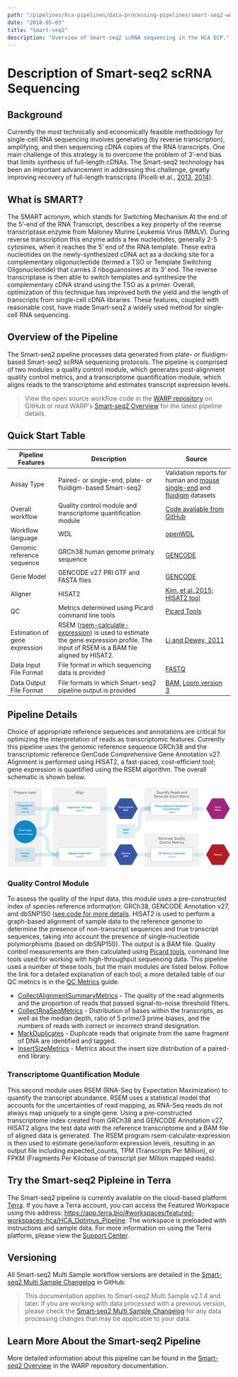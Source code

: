 ```yaml
---
path: "/pipelines/hca-pipelines/data-processing-pipelines/smart-seq2-workflow"
date: "2018-05-03"
title: "Smart-seq2"
description: "Overview of Smart-seq2 scRNA sequencing in the HCA DCP."
---
```


# Description of Smart-seq2 scRNA Sequencing

## Background

Currently the most technically and economically feasible methodology for single-cell RNA sequencing involves generating (by reverse transcription), amplifying, and then sequencing cDNA copies of the RNA transcripts. One main challenge of this strategy is to overcome the problem of 3’-end bias that limits synthesis of full-length cDNAs. The Smart-seq2 technology has been an important advancement in addressing this challenge, greatly improving recovery of full-length transcripts (Picelli et al., [2013](https://www.nature.com/articles/nmeth.2639), [2014](https://www.nature.com/articles/nprot.2014.006)).

## What is SMART?

The SMART acronym, which stands for Switching Mechanism At the end of the 5’-end of the RNA Transcript, describes a key property of the reverse transcriptase enzyme from Maloney Murine Leukemia Virus (MMLV). During reverse transcription this enzyme adds a few nucleotides, generally 2-5 cytosines, when it reaches the 5’ end of the RNA template. These extra nucleotides on the newly-synthesized cDNA act as a docking site for a complementary oligonucleotide (termed a TSO or Template Switching Oligonucleotide) that carries 3 riboguanosines at its 3’ end. The reverse transcriptase is then able to switch templates and synthesize the complementary cDNA strand using the TSO as a primer. Overall, optimization of this technique has improved both the yield and the length of transcripts from single-cell cDNA libraries. These features, coupled with reasonable cost, have made Smart-seq2 a widely used method for single-cell RNA sequencing.


## Overview of the Pipeline

The Smart-seq2 pipeline processes data generated from plate- or fluidigm-based Smart-seq2 scRNA sequencing protocols. The pipeline is comprised of two modules: a quality control module, which generates post-alignment quality control metrics, and a transcriptome quantification module, which aligns reads to the transcriptome and estimates transcript expression levels. 

> View the open source workflow code in the [WARP repository](https://github.com/broadinstitute/warp/tree/master/pipelines/skylab/smartseq2_multisample) on GitHub or read WARP's [Smart-seq2 Overview](https://broadinstitute.github.io/warp/docs/Pipelines/Smart-seq2_Multi_Sample_Pipeline/README) for the latest pipeline details.

## Quick Start Table

| Pipeline Features | Description | Source |
|-------------------|---------------------------------------------------------------|-----------------------|
|Assay Type |Paired- or single-end, plate- or fluidigm-based Smart-seq2 |Validation reports for human and [mouse](https://docs.google.com/document/d/12zGTFROrcXEByt9z0h06qjSqb9vWutn28Tx6YiND1Ds/edit) [single-end](https://docs.google.com/document/d/1MonsTG8UnROHZ_XpulrSZNTxO988KEH6T6h45plFYQg/edit#heading=h.ixoqmhbabdvh) and [fluidigm](https://docs.google.com/document/d/1FEg86Tlu657j9Kjw_v3keFQRXcBIs8gOqCwLbPSP-C0/edit#heading=h.sun21prlcwz3) datasets | 
| Overall workflow  |Quality control module and transcriptome quantification module | [Code available from GitHub](https://github.com/broadinstitute/warp/blob/master/pipelines/skylab/smartseq2_single_sample/SmartSeq2SingleSample.wdl) |
| Workflow language |WDL          |[openWDL](https://github.com/openwdl/wdl)|
| Genomic reference sequence|GRCh38 human genome primary sequence|[GENCODE](https://www.gencodegenes.org/human/release_27.html)|
|Gene Model         |GENCODE v27 PRI GTF and FASTA files   |[GENCODE](https://www.gencodegenes.org/human/release_27.html)|
| Aligner           |HISAT2       |[Kim, et al.,2015](https://www.ncbi.nlm.nih.gov/pmc/articles/PMC4655817/); [HISAT2 tool](https://ccb.jhu.edu/software/hisat2/manual.shtml)|
|QC                 |Metrics determined using Picard command line tools |[Picard Tools](https://broadinstitute.github.io/picard/) |          
| Estimation of gene expression |RSEM ([rsem-calculate-expression](http://deweylab.biostat.wisc.edu/rsem/rsem-calculate-expression.html)) is used to estimate the gene expression profile. The input of RSEM is a BAM file aligned by HISAT2. | [Li and Dewey, 2011](https://bmcbioinformatics.biomedcentral.com/articles/10.1186/1471-2105-12-323)|
|Data Input File Format |File format in which sequencing data is provided |[FASTQ](https://academic.oup.com/nar/article/38/6/1767/3112533) |
| Data Output File Format | File formats in which Smart-seq2 pipeline output is provided |[BAM](http://samtools.github.io/hts-specs/), [Loom version 3](http://loompy.org/)|

## Pipeline Details

Choice of appropriate reference sequences and annotations are critical for optimizing the interpretation of reads as transcriptomic features. Currently this pipeline uses the genomic reference sequence GRCh38 and the transcriptomic reference GenCode Comprehensive Gene Annotation v27. Alignment is performed using HISAT2, a fast-paced, cost-efficient tool; gene expression is quantified using the RSEM algorithm.  The overall schematic is shown below.

![Smart seq2](_images/smart-seq2-diagram.png)

### Quality Control Module

To assess the quality of the input data, this module uses a pre-constructed index of species reference information: GRCh38, GENCODE Annotation v27, and dbSNP150 ([see code for more details](https://github.com/broadinstitute/warp/blob/master/pipelines/skylab/smartseq2_single_sample/SmartSeq2SingleSample.wdl). HISAT2 is used to perform a graph-based alignment of sample data to the reference genome to determine the presence of non-transcript sequences and true transcript sequences, taking into account the presence of single-nucleotide polymorphisms (based on dbSNP150). The output is a BAM file. Quality control measurements are then calculated using [Picard tools](http://broadinstitute.github.io/picard/), command line tools used for working with high-throughput sequencing data. This pipeline uses a number of these tools, but the main modules are listed below. Follow the link for a detailed explanation of each tool; a more detailed table of our QC metrics is in the [QC Metrics](/pipelines/qc-metrics) guide.
* [CollectAlignmentSummaryMetrics](http://broadinstitute.github.io/picard/command-line-overview.html#CollectAlignmentSummaryMetrics) - The quality of the read alignments and the proportion of reads that passed signal-to-noise threshold filters.
* [CollectRnaSeqMetrics](http://broadinstitute.github.io/picard/command-line-overview.html#CollectRnaSeqMetrics) - Distribution of bases within the transcripts, as well as the median depth, ratio of 5 prime/3 prime biases, and the numbers of reads with correct or incorrect strand designation.
* [MarkDuplicates](http://broadinstitute.github.io/picard/command-line-overview.html#MarkDuplicatesWithMateCigar) - Duplicate reads that originate from the same fragment of DNA are identified and tagged.
* [InsertSizeMetrics](https://broadinstitute.github.io/picard/picard-metric-definitions.html#InsertSizeMetrics) - Metrics about the insert size distribution of a paired-end library.


### Transcriptome Quantification Module

This second module uses RSEM (RNA-Seq by Expectation Maximization) to quantify the transcript abundance. RSEM uses a statistical model that accounts for the uncertainties of read mapping, as RNA-Seq reads do not always map uniquely to a single gene. Using a pre-constructed transcriptome index created from GRCh38 and GENCODE Annotation v27, HISAT2 aligns the test data with the reference transcriptome and a BAM file of aligned data is generated. The RSEM program rsem-calculate-expression is then used to estimate gene/isoform expression levels, resulting in an  output file including expected_counts, TPM (Transcripts Per Million), or FPKM (Fragments Per Kilobase of transcript per Million mapped reads).

## Try the Smart-seq2 Pipleine in Terra

The Smart-seq2 pipeline is currently available on the cloud-based platform [Terra](https://app.terra.bio). If you have a Terra account, you can access the Featured Workspace using this address: https://app.terra.bio/#workspaces/featured-workspaces-hca/HCA_Optimus_Pipeline. The workspace is preloaded with instructions and sample data. For more information on using the Terra platform, please view the [Support Center](https://support.terra.bio/hc/en-uso).

## Versioning
All Smart-seq2 Multi Sample workflow versions are detailed in the [Smart-seq2 Multi Sample Changelog](https://github.com/broadinstitute/warp/blob/master/pipelines/skylab/smartseq2_multisample/MultiSampleSmartSeq2.changelog.md) in GitHub. 

> This documentation applies to Smart-seq2 Multi Sample v2.1.4 and later. If you are working with data processed with a previous version, please check the [Smart-seq2 Multi Sample Changelog](https://github.com/broadinstitute/warp/blob/master/pipelines/skylab/smartseq2_multisample/MultiSampleSmartSeq2.changelog.md) for any data processing changes that may be applicable to your data.

## Learn More About the Smart-seq2 Pipeline

More detailed information about this pipeline can be found in the [Smart-seq2 Overview](https://broadinstitute.github.io/warp/docs/Pipelines/Smart-seq2_Single_Sample_Pipeline/README) in the WARP repository documentation.
